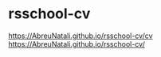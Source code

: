 # rsschool-cv
https://AbreuNatali.github.io/rsschool-cv/cv
https://AbreuNatali.github.io/rsschool-cv/
